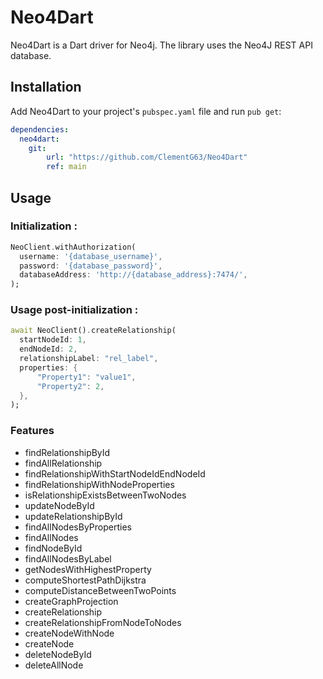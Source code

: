 
# Neo4Dart

Neo4Dart is a Dart driver for Neo4j. 
The library uses the Neo4J REST API database. 

## Installation

Add Neo4Dart to your project's  `pubspec.yaml`  file and run `pub get`:

```yaml
dependencies:
  neo4dart:  
  	git:  
		url: "https://github.com/ClementG63/Neo4Dart"  
		ref: main
```

## Usage
### Initialization :
```dart
NeoClient.withAuthorization(  
  username: '{database_username}',  
  password: '{database_password}',  
  databaseAddress: 'http://{database_address}:7474/',  
);
```

### Usage post-initialization :
```dart
await NeoClient().createRelationship(  
  startNodeId: 1,  
  endNodeId: 2,  
  relationshipLabel: "rel_label",  
  properties: {
	  "Property1": "value1",
	  "Property2": 2,
  },  
);
```

### Features

 - findRelationshipById
 - findAllRelationship
 - findRelationshipWithStartNodeIdEndNodeId
 - findRelationshipWithNodeProperties
 - isRelationshipExistsBetweenTwoNodes
 - updateNodeById
 - updateRelationshipById
 - findAllNodesByProperties
 - findAllNodes
 - findNodeById
 - findAllNodesByLabel
 - getNodesWithHighestProperty
 - computeShortestPathDijkstra
 - computeDistanceBetweenTwoPoints
 - createGraphProjection
 - createRelationship
 - createRelationshipFromNodeToNodes
 - createNodeWithNode
 - createNode
 - deleteNodeById
 - deleteAllNode
